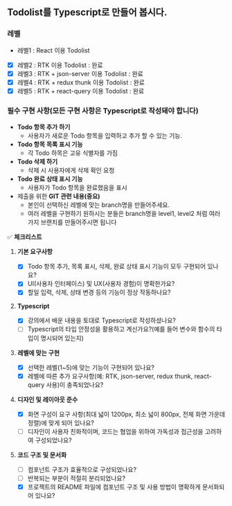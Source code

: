 ## Todolist를 Typescript로 만들어 봅시다.

### 레벨

- 레벨1 : React 이용 Todolist
- [x] 레벨2 : RTK 이용 Todolist : 완료
- [x] 레벨3 : RTK + json-server 이용 Todolist : 완료
- [x] 레벨4 : RTK + redux thunk 이용 Todolist : 완료
- [x] 레벨5 : RTK + react-query 이용 Todolist : 완료

### 필수 구현 사항(모든 구현 사항은 Typescript로 작성돼야 합니다)

- **Todo 항목 추가 하기**
  - 사용자가 새로운 Todo 항목을 입력하고 추가 할 수 있는 기능.
- **Todo 항목 목록 표시 기능**
  - 각 Todo 하목은 고유 식별자를 가짐
- **Todo 삭제 하기**
  - 삭제 시 사용자에게 삭제 확인 요청
- **Todo 완료 상태 표시 기능**
  - 사용자가 Todo 항목을 완료했음을 표시
- 제출을 위한 **GIT 관련 내용(중요)**
  - 본인이 선택하신 레벨에 맞는 branch명을 만들어주세요.
  - 여러 레벨을 구현하기 원하시는 분들은 branch명을 level1, level2 처럼 여러가지 브랜치를 만들어주시면 됩니다

✅ **체크리스트**

1. **기본 요구사항**

   - [x] Todo 항목 추가, 목록 표시, 삭제, 완료 상태 표시 기능이 모두 구현되어 있나요?
   - [x] UI(사용자 인터페이스) 및 UX(사용자 경험)이 명확한가요?
   - [x] 할일 입력, 삭제, 상태 변경 등의 기능이 정상 작동하나요?

2. **Typescript**
   - [x] 강의에서 배운 내용을 토대로 Typescript로 작성하셨나요?
   - [ ] Typescript의 타입 안정성을 활용하고 계신가요?(예를 들어 변수와 함수의 타입이 명시되어 있는지)
3. **레벨에 맞는 구현**
   - [x] 선택한 레벨(1~5)에 맞는 기능이 구현되어 있나요?
   - [x] 레벨에 따른 추가 요구사항(예: RTK, json-server, redux thunk, react-query 사용)이 충족되었나요?
4. **디자인 및 레이아웃 준수**
   - [x] 화면 구성이 요구 사항(최대 넓이 1200px, 최소 넓이 800px, 전체 화면 가운데 정렬)에 맞게 되어 있나요?
   - [ ] 디자인이 사용자 친화적이며, 코드는 협업을 위하여 가독성과 접근성을 고려하여 구성되었나요?
5. **코드 구조 및 문서화**
   - [ ] 컴포넌트 구조가 효율적으로 구성되었나요?
   - [ ] 반복되는 부분이 적절히 분리되었나요?
   - [x] 프로젝트의 README 파일에 컴포넌트 구조 및 사용 방법이 명확하게 문서화되어 있나요?
